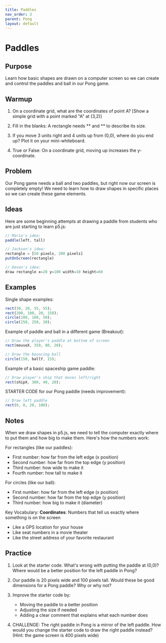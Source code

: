 ```yaml
---
title: Paddles
nav_order: 3
parent: Pong
layout: default
---
```


# Paddles

## Purpose

Learn how basic shapes are drawn on a computer screen so we can create and control the paddles and ball in our Pong game.

## Warmup

1. On a coordinate grid, what are the coordinates of point A? [Show a simple grid with a point marked "A" at (3,2)]

2. Fill in the blanks: A rectangle needs ** and ** to describe its size.
3. If you move 3 units right and 4 units up from (0,0), where do you end up? Plot it on your mini-whiteboard.

4. True or False: On a coordinate grid, moving up increases the y-coordinate.

## Problem

Our Pong game needs a ball and two paddles, but right now our screen is completely empty! We need to learn how to draw shapes in specific places so we can create these game elements.

## Ideas

Here are some beginning attempts at drawing a paddle from students who are just starting to learn p5.js:

```javascript
// Maria's idea:
paddle(left, tall)

// Jackson's idea:
rectangle = [50 pixels, 200 pixels]
putOnScreen(rectangle)

// Devon's idea:
draw rectangle x=20 y=100 width=10 height=60
```

## Examples

Single shape examples:

```javascript
rect(30, 20, 55, 55);
rect(200, 100, 20, 150);
circle(100, 100, 50);
circle(250, 250, 30);
```

Example of paddle and ball in a different game (Breakout):

```javascript
// Draw the player's paddle at bottom of screen
rect(mouseX, 350, 80, 20);

// Draw the bouncing ball
circle(150, ballY, 15);
```

Example of a basic spaceship game paddle:

```javascript
// Draw player's ship that moves left/right
rect(shipX, 380, 40, 20);
```

STARTER CODE for our Pong paddle (needs improvement):

```javascript
// Draw left paddle
rect(0, 0, 20, 100);
```

## Notes

When we draw shapes in p5.js, we need to tell the computer exactly where to put them and how big to make them. Here's how the numbers work:

For rectangles (like our paddles):

- First number: how far from the left edge (x position)
- Second number: how far from the top edge (y position)
- Third number: how wide to make it
- Fourth number: how tall to make it

For circles (like our ball):

- First number: how far from the left edge (x position)
- Second number: how far from the top edge (y position)
- Third number: how big to make it (diameter)

Key Vocabulary:
**Coordinates**: Numbers that tell us exactly where something is on the screen

- Like a GPS location for your house
- Like seat numbers in a movie theater
- Like the street address of your favorite restaurant

## Practice

1. Look at the starter code. What's wrong with putting the paddle at (0,0)? Where would be a better position for the left paddle in Pong?

2. Our paddle is 20 pixels wide and 100 pixels tall. Would these be good dimensions for a Pong paddle? Why or why not?

3. Improve the starter code by:

   - Moving the paddle to a better position
   - Adjusting the size if needed
   - Adding a clear comment that explains what each number does

4. CHALLENGE: The right paddle in Pong is a mirror of the left paddle. How would you change the starter code to draw the right paddle instead? (Hint: the game screen is 400 pixels wide)
